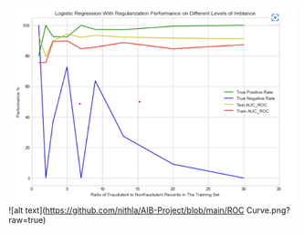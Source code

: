 ![alt text](https://github.com/nithla/AIB-Project/blob/main/Rates.png?raw=true)
![alt text](https://github.com/nithla/AIB-Project/blob/main/ROC Curve.png?raw=true)
